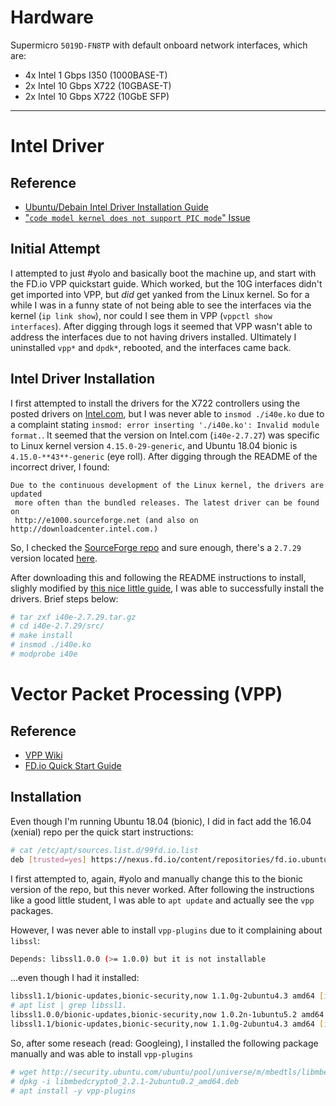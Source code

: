 # Hardware

Supermicro `5019D-FN8TP` with default onboard network interfaces, which are:
* 4x Intel 1 Gbps I350 (1000BASE-T)
* 2x Intel 10 Gbps X722 (10GBASE-T)
* 2x Intel 10 Gbps X722 (10GbE SFP)

---

# Intel Driver
## Reference
* [Ubuntu/Debain Intel Driver Installation Guide](http://ask.xmodulo.com/download-install-ixgbe-driver-ubuntu-debian.html)
* ["`code model kernel does not support PIC mode`" Issue](https://github.com/lwfinger/rtlwifi_new/issues/390#issuecomment-433706382)

## Initial Attempt
I attempted to just #yolo and basically boot the machine up, and start with the FD.io VPP quickstart guide. Which worked, but the 10G interfaces didn't get imported into VPP, but *did* get yanked from the Linux kernel. So for a while I was in a funny state of not being able to see the interfaces via the kernel (`ip link show`), nor could I see them in VPP (`vppctl show interfaces`). After digging through logs it seemed that VPP wasn't able to address the interfaces due to not having drivers installed. Ultimately I uninstalled `vpp*` and `dpdk*`, rebooted, and the interfaces came back.

## Intel Driver Installation
I first attempted to install the drivers for the X722 controllers using the posted drivers on [Intel.com](https://downloadcenter.intel.com/download/22283/Intel-Ethernet-Adapter-Complete-Driver-Pack), but I was never able to `insmod ./i40e.ko` due to a complaint stating `insmod: error inserting './i40e.ko': Invalid module format.`. It seemed that the version on Intel.com (`i40e-2.7.27`) was specific to Linux kernel version `4.15.0-29-generic`, and Ubuntu 18.04 bionic is `4.15.0-**43**-generic` (eye roll). After digging through the README of the incorrect driver, I found:

```
Due to the continuous development of the Linux kernel, the drivers are updated
 more often than the bundled releases. The latest driver can be found on
 http://e1000.sourceforge.net (and also on http://downloadcenter.intel.com.)
```

So, I checked the [SourceForge repo](https://sourceforge.net/projects/e1000/) and sure enough, there's a `2.7.29` version located [here](https://sourceforge.net/projects/e1000/files/i40e%20stable/2.7.29/).

After downloading this and following the README instructions to install, slighly modified by [this nice little guide](http://ask.xmodulo.com/download-install-ixgbe-driver-ubuntu-debian.html), I was able to successfully install the drivers. Brief steps below:

```bash
# tar zxf i40e-2.7.29.tar.gz
# cd i40e-2.7.29/src/
# make install
# insmod ./i40e.ko
# modprobe i40e
```

# Vector Packet Processing (VPP)
## Reference
* [VPP Wiki](https://wiki.fd.io/view/VPP)
* [FD.io Quick Start Guide](https://docs.google.com/document/d/1zqYN7qMavgbdkPWIJIrsPXlxNOZ_GhEveHQxpYr3qrg/edit?usp=sharing)

## Installation

Even though I'm running Ubuntu 18.04 (bionic), I did in fact add the 16.04 (xenial) repo per the quick start instructions:

```bash
# cat /etc/apt/sources.list.d/99fd.io.list
deb [trusted=yes] https://nexus.fd.io/content/repositories/fd.io.ubuntu.xenial.main/ ./
```

I first attempted to, again, #yolo and manually change this to the bionic version of the repo, but this never worked. After following the instructions like a good little student, I was able to `apt update` and actually see the `vpp` packages.

However, I was never able to install `vpp-plugins` due to it complaining about `libssl`:

```bash
Depends: libssl1.0.0 (>= 1.0.0) but it is not installable
```

...even though I had it installed:

```bash
libssl1.1/bionic-updates,bionic-security,now 1.1.0g-2ubuntu4.3 amd64 [installed]
# apt list | grep libssl1.
libssl1.0.0/bionic-updates,bionic-security,now 1.0.2n-1ubuntu5.2 amd64 [installed]
libssl1.1/bionic-updates,bionic-security,now 1.1.0g-2ubuntu4.3 amd64 [installed]
```

So, after some reseach (read: Googleing), I installed the following package manually and was able to install `vpp-plugins`

```bash
# wget http://security.ubuntu.com/ubuntu/pool/universe/m/mbedtls/libmbedcrypto0_2.2.1-2ubuntu0.2_amd64.deb
# dpkg -i libmbedcrypto0_2.2.1-2ubuntu0.2_amd64.deb
# apt install -y vpp-plugins
```
